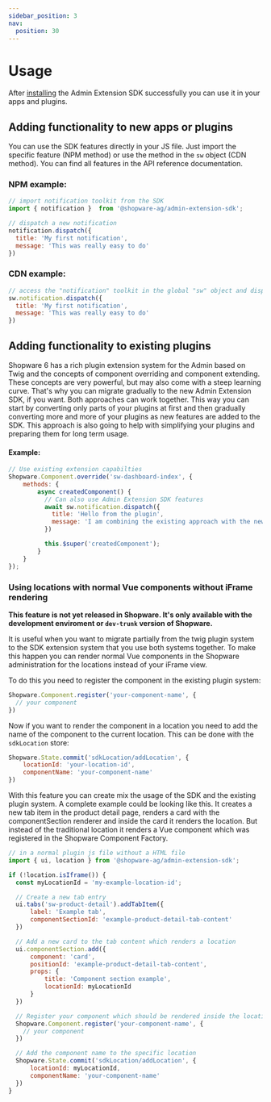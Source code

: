 ```yaml
---
sidebar_position: 3
nav:
  position: 30
---
```


# Usage

After [installing](./installation) the Admin Extension SDK successfully you can use it in your apps and plugins.

## Adding functionality to new apps or plugins
You can use the SDK features directly in your JS file. Just import the specific feature (NPM method) or use the method in the
`sw` object (CDN method). You can find all features in the API reference documentation.

### NPM example:
```js
// import notification toolkit from the SDK
import { notification }  from '@shopware-ag/admin-extension-sdk';

// dispatch a new notification
notification.dispatch({
  title: 'My first notification',
  message: 'This was really easy to do'
})
```

### CDN example:
```js
// access the "notification" toolkit in the global "sw" object and dispatch a new notification
sw.notification.dispatch({
  title: 'My first notification',
  message: 'This was really easy to do'
})
```


## Adding functionality to existing plugins
Shopware 6 has a rich plugin extension system for the Admin based on Twig and the concepts of component overriding and component extending. These
concepts are very powerful, but may also come with a steep learning curve. That's why you can migrate gradually to the new Admin Extension SDK, if you want.
Both approaches can work together. This way you can start by converting only parts of your plugins at first and then gradually converting more and more of your plugins as new features are added to the SDK.
This approach is also going to help with simplifying your plugins and preparing them for long term usage.

#### Example:

```js
// Use existing extension capabilties
Shopware.Component.override('sw-dashboard-index', {
    methods: {
        async createdComponent() {
          // Can also use Admin Extension SDK features
          await sw.notification.dispatch({
            title: 'Hello from the plugin',
            message: 'I am combining the existing approach with the new SDK approach',
          })

          this.$super('createdComponent');
        }
    }
});
```

### Using locations with normal Vue components without iFrame rendering

**This feature is not yet released in Shopware.
It's only available with the development enviroment or `dev-trunk` version of Shopware.**

It is useful when you want to migrate partially from the twig plugin system to the SDK extension system that you use both systems together. To make this happen you can render normal Vue components in the Shopware administration for the locations instead of your iFrame view.

To do this you need to register the component in the existing plugin system:

```js
Shopware.Component.register('your-component-name', {
  // your component
})
```

Now if you want to render the component in a location you need to add the name of the component to the current location. This can be done with the `sdkLocation` store:
```js
Shopware.State.commit('sdkLocation/addLocation', {
    locationId: 'your-location-id',
    componentName: 'your-component-name'
})
```

With this feature you can create mix the usage of the SDK and the existing plugin system. A complete example could be looking like this. It creates a new tab item in the product detail page, renders a card with the componentSection renderer and inside the card it renders the location. But instead of the traditional location it renders a Vue component which was registered in the Shopware Component Factory.

```js
// in a normal plugin js file without a HTML file
import { ui, location } from '@shopware-ag/admin-extension-sdk';

if (!location.isIframe()) {
  const myLocationId = 'my-example-location-id';

  // Create a new tab entry
  ui.tabs('sw-product-detail').addTabItem({
      label: 'Example tab',
      componentSectionId: 'example-product-detail-tab-content'
  })

  // Add a new card to the tab content which renders a location
  ui.componentSection.add({
      component: 'card',
      positionId: 'example-product-detail-tab-content',
      props: {
          title: 'Component section example',
          locationId: myLocationId
      }
  })

  // Register your component which should be rendered inside the location
  Shopware.Component.register('your-component-name', {
    // your component
  })

  // Add the component name to the specific location
  Shopware.State.commit('sdkLocation/addLocation', {
      locationId: myLocationId,
      componentName: 'your-component-name'
  })
}
```
